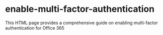 # enable-multi-factor-authentication
This HTML page provides a comprehensive guide on enabling multi-factor authentication for Office 365 
